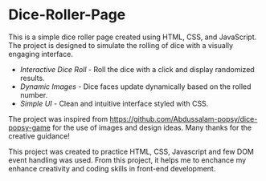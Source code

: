 # Dice-Roller-Page

This is a simple dice roller page created using HTML, CSS, and JavaScript. The project is designed to simulate the rolling of dice with a visually engaging interface.

- *Interactive Dice Roll* - Roll the dice with a click and display randomized results.
- *Dynamic Images* - Dice faces update dynamically based on the rolled number.
- *Simple UI* - Clean and intuitive interface styled with CSS.

The project was inspired from https://github.com/Abdussalam-popsy/dice-popsy-game for the use of images and design ideas. Many thanks for the creative guidance!

This project was created to practice HTML, CSS, Javascript and few DOM event handling was used. From this project, it helps me to enchance my enhance creativity and coding skills in front-end development. 
